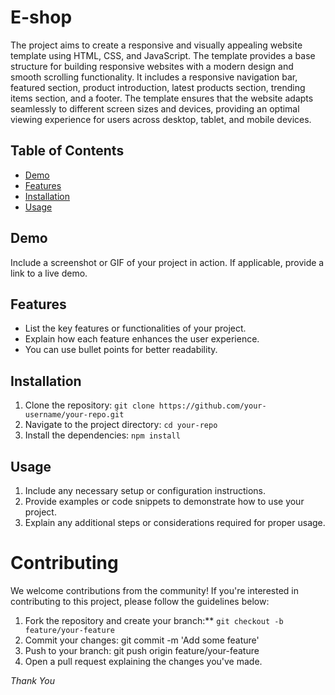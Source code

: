 # E-shop

The project aims to create a responsive and visually appealing website template using HTML, CSS, and JavaScript. The template provides a base structure for building responsive websites with a modern design and smooth scrolling functionality. It includes a responsive navigation bar, featured section, product introduction, latest products section, trending items section, and a footer. The template ensures that the website adapts seamlessly to different screen sizes and devices, providing an optimal viewing experience for users across desktop, tablet, and mobile devices.

## Table of Contents

- [Demo](https://shakeelkhuhro.github.io/E-Shop/)
- [Features](#features)
- [Installation](#installation)
- [Usage](#usage)

## Demo

Include a screenshot or GIF of your project in action. If applicable, provide a link to a live demo.

## Features

- List the key features or functionalities of your project.
- Explain how each feature enhances the user experience.
- You can use bullet points for better readability.

## Installation

1. Clone the repository: `git clone https://github.com/your-username/your-repo.git`
2. Navigate to the project directory: `cd your-repo`
3. Install the dependencies: `npm install`

## Usage

1. Include any necessary setup or configuration instructions.
2. Provide examples or code snippets to demonstrate how to use your project.
3. Explain any additional steps or considerations required for proper usage.

# Contributing
We welcome contributions from the community! If you're interested in contributing to this project, please follow the guidelines below:

1. Fork the repository and create your branch:**
    `git checkout -b feature/your-feature`
1. Commit your changes: git commit -m 'Add some feature'
1. Push to your branch: git push origin feature/your-feature
1. Open a pull request explaining the changes you've made.

*Thank You*
